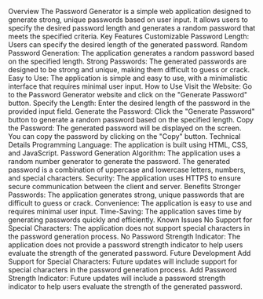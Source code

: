 Overview
The Password Generator is a simple web application designed to generate strong, unique passwords based on user input. It allows users to specify the desired password length and generates a random password that meets the specified criteria.
Key Features
Customizable Password Length: Users can specify the desired length of the generated password.
Random Password Generation: The application generates a random password based on the specified length.
Strong Passwords: The generated passwords are designed to be strong and unique, making them difficult to guess or crack.
Easy to Use: The application is simple and easy to use, with a minimalistic interface that requires minimal user input.
How to Use
Visit the Website: Go to the Password Generator website and click on the "Generate Password" button.
Specify the Length: Enter the desired length of the password in the provided input field.
Generate the Password: Click the "Generate Password" button to generate a random password based on the specified length.
Copy the Password: The generated password will be displayed on the screen. You can copy the password by clicking on the "Copy" button.
Technical Details
Programming Language: The application is built using HTML, CSS, and JavaScript.
Password Generation Algorithm: The application uses a random number generator to generate the password. The generated password is a combination of uppercase and lowercase letters, numbers, and special characters.
Security: The application uses HTTPS to ensure secure communication between the client and server.
Benefits
Stronger Passwords: The application generates strong, unique passwords that are difficult to guess or crack.
Convenience: The application is easy to use and requires minimal user input.
Time-Saving: The application saves time by generating passwords quickly and efficiently.
Known Issues
No Support for Special Characters: The application does not support special characters in the password generation process.
No Password Strength Indicator: The application does not provide a password strength indicator to help users evaluate the strength of the generated password.
Future Development
Add Support for Special Characters: Future updates will include support for special characters in the password generation process.
Add Password Strength Indicator: Future updates will include a password strength indicator to help users evaluate the strength of the generated password.
